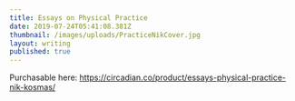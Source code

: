 ```yaml
---
title: Essays on Physical Practice
date: 2019-07-24T05:41:08.381Z
thumbnail: /images/uploads/PracticeNikCover.jpg
layout: writing
published: true
---
```

Purchasable here: https://circadian.co/product/essays-physical-practice-nik-kosmas/
